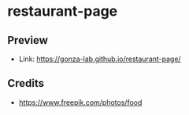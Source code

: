# restaurant-page

## Preview
- Link: https://gonza-lab.github.io/restaurant-page/

## Credits
- https://www.freepik.com/photos/food
